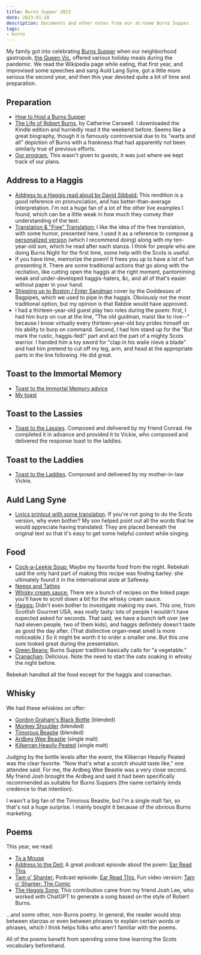 ```yaml
---
title: Burns Supper 2023
date: 2023-01-28
description: Documents and other notes from our at-home Burns Supper.
tags:
- burns
---
```


My family got into celebrating [Burns Supper](https://en.wikipedia.org/wiki/Burns_supper) when our neighborhood gastropub, [the Queen Vic](https://www.thequeenvicdc.com/), offered various holiday meals during the pandemic. We read the Wikipedia page while eating, that first year, and improvised some speeches and sang Auld Lang Syne, got a little more serious the second year, and then this year devoted quite a bit of time and preparation.

## Preparation

* [How to Host a Burns Supper](https://www.youtube.com/watch?v=9BD0SmdfVxc)
* [The Life of Robert Burns](https://www.amazon.com/Life-Robert-Burns-Author-Catherine/dp/B010B9YRI0), by Catherine Carswell. I downloaded the Kindle edition and hurriedly read it the weekend before. Seems like a great biography, though it is famously controversial due to its "warts and all" depiction of Burns with a frankness that had apparently not been similarly true of previous efforts.
* [Our program.](https://docs.google.com/document/d/1EzR9I6WWiTCiOmkGbuy7TnxcZb1iKLYztzxxpoV04zU/edit?usp=sharing) This wasn't given to guests, it was just where we kept track of our plans.

## Address to a Haggis

* [Address to a Haggis read aloud by David Sibbald:](https://www.youtube.com/watch?v=qJSjAGVV6Zg) This rendition is a  good reference on pronunciation, and has better-than-average interpretation. I'm not a huge fan of a lot of the other live examples I found, which can be a little weak in how much they convey their understanding of the text.
* [Translation & "Free" Translation:](https://www.scottish-country-dancing-dictionary.com/to-a-haggis.html) I like the idea of the free translation, with some humor, presented here. I used it as a reference to compose [a personalized version](https://docs.google.com/document/d/1oZNrKMi5Py79c4_121alj12uDZRcO6eiPzVxGmKgHBo/edit?usp=sharing) (which I recommend doing) along with my ten-year-old son, which he read after each stanza. I think for people who are doing Burns Night for the first time, some help with the Scots is useful.
* If you have time, memorize the poem! It frees you up to have a lot of fun presenting it. There are some traditional actions that go along with the recitation, like cutting open the haggis at the right moment, pantomiming weak and under-developed haggis-haters, &c, and all of that's easier without paper in your hand.
* [Shipping up to Boston / Enter Sandman](https://www.youtube.com/watch?v=HXm8JdC4k4c) cover by the Goddesses of Bagpipes, which we used to pipe in the haggis. Obviously not the most traditional option, but my opinion is that Rabbie would have approved.
* I had a thirteen-year-old guest play two roles during the poem: first, I had him burp on cue at the line, "The old guidman, maist like to rive--" because I know virtually every thirteen-year-old boy prides himself on his ability to burp on command. Second, I had him stand up for the "But mark the rustic, haggis-fed!" part and act the part of a mighty Scots warrior. I handed him a toy sword for "clap in his walie nieve a blade" and had him pretend to cut off my leg, arm, and head at the appropriate parts in the line following. He did great.

## Toast to the Immortal Memory

* [Toast to the Immortal Memory advice](https://www.youtube.com/watch?v=XrAQNragW00)
* [My toast](https://docs.google.com/document/d/1vf6OSd98uLO01MV0tXRzQPshp3FqwtEAAcNvmu6mIrc/edit?usp=sharing)

## Toast to the Lassies

* [Toast to the Lassies](https://docs.google.com/document/d/102wWjZ3QkO5PLHq5NqkxPmZ_VM5TtiNWJkSvwrRreCk/edit?usp=sharing). Composed and delivered by my friend Conrad. He completed it in advance and provided it to Vickie, who composed and delivered the response toast to the laddies.

## Toast to the Laddies

* [Toast to the Laddies](https://docs.google.com/document/d/1GVabA0fkopAkAZWzBAwoQpS0tQtfjAx7/edit?usp=sharing&ouid=116386697573263181696&rtpof=true&sd=true). Composed and delivered by my mother-in-law Vickie.

## Auld Lang Syne

* [Lyrics printout with some translation](https://docs.google.com/document/d/1Hx5PJkEZiCcUttPIcbJCB9WgYqjWogIGU47hXGK0r44/edit?usp=sharing). If you're not going to do the Scots version, why even bother? My son helped point out all the words that he would appreciate having translated. They are placed beneath the original text so that it's easy to get some helpful context while singing.

## Food

* [Cock-a-Leekie Soup:](https://cooking.nytimes.com/recipes/1022930-cock-a-leekie-soup-scottish-chicken-and-leek-soup) Maybe my favorite food from the night. Rebekah said the only hard part of making this recipe was finding barley: she ultimately found it in the international aisle at Safeway.
* [Neeps and Tatties](https://www.bbcgoodfood.com/recipes/neeps-tatties)
* [Whisky cream sauce:](https://thetakeout.com/does-haggis-taste-good-recipe-scotland-robert-burns-1840839371) There are a bunch of recipes on the linked page: you'll have to scroll down a bit for the whisky cream sauce.
* [Haggis:](https://www.scottishgourmetusa.com/product/presentation-haggis-for-Burns-Night) Didn't even bother to investigate making my own. This one, from Scottish Gourmet USA, was _really_ tasty: lots of people I wouldn't have expected asked for seconds. That said, we have a bunch left over (we had eleven people, two of them kids), and haggis definitely doesn't taste as good the day after. (That distinctive organ-meat smell is more noticeable.) So it might be worth it to order a smaller one. But this one sure looked great during the presentation.
* [Green Beans:](https://cooking.nytimes.com/recipes/146-green-beans-with-ginger-and-garlic) Burns Supper tradition basically calls for "a vegetable."
* [Cranachan:](https://onbetterliving.com/wprm_print/11234) Delicious. Note the need to start the oats soaking in whisky the night before.

Rebekah handled all the food except for the haggis and cranachan.

## Whisky

We had these whiskies on offer:

* [Gordon Graham's Black Bottle](https://scotchwhisky.com/whiskypedia/2323/black-bottle/) (blended)
* [Monkey Shoulder](https://www.totalwine.com/spirits/scotch/blended-scotch/monkey-shoulder-scotch-whisky/p/127093750) (blended)
* [Timorous Beastie](https://www.douglaslaing.com/collections/timorous-beastie/products/timorous-beastie) (blended)
* [Ardbeg Wee Beastie](https://www.ardbeg.com/en-US/our-whiskies/ardbeg-wee-beastie) (single malt)
* [Kilkerran Heavily Peated](https://kilkerran.scot/our-whisky/) (single malt)

Judging by the bottle levels after the event, the Kilkerran Heavily Peated was the clear favorite. "Now that's what a scotch should taste like," one attendee said. For me, the Ardbeg Wee Beastie was a very close second. My friend Josh brought the Ardbeg and said it had been specifically recommended as suitable for Burns Suppers (the name certainly lends credence to that intention).

I wasn't a big fan of the Timorous Beastie, but I'm a single malt fan, so that's not a huge surprise. I mainly bought it because of the obvious Burns marketing.

## Poems

This year, we read:

* [To a Mouse](https://www.poetryfoundation.org/poems/43816/to-a-mouse-56d222ab36e33)
* [Address to the Deil:](https://www.poetryfoundation.org/poems/43797/address-to-the-devil) A great podcast episode about the poem: [Ear Read This](https://www.youtube.com/watch?v=Pnn6lZ8Dk_U)
* [Tam o' Shanter:](https://www.poetryfoundation.org/poems/43815/tam-o-shanter) Podcast episode: [Ear Read This](https://www.youtube.com/watch?v=LpyEBQBGVIA), Fun video version: [Tam o' Shanter: The Comic](https://www.youtube.com/watch?v=GAqVwCa_x5o)
* [The Haggis Song:](/posts/the-haggis-song.html) This contribution came from my friend Josh Lee, who worked with ChatGPT to generate a song based on the style of Robert Burns.

...and some other, non-Burns poetry. In general, the reader would stop between stanzas or even between phrases to explain certain words or phrases, which I think helps folks who aren't familiar with the poems.

All of the poems benefit from spending some time learning the Scots vocabulary beforehand.
